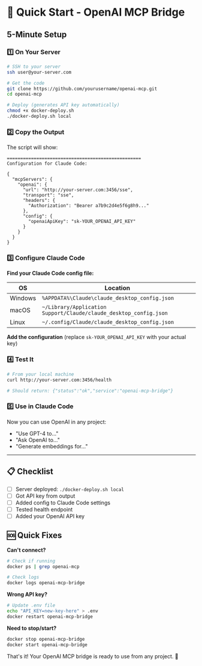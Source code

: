 # 🚀 Quick Start - OpenAI MCP Bridge

## 5-Minute Setup

### 1️⃣ On Your Server
```bash
# SSH to your server
ssh user@your-server.com

# Get the code
git clone https://github.com/yourusername/openai-mcp.git
cd openai-mcp

# Deploy (generates API key automatically)
chmod +x docker-deploy.sh
./docker-deploy.sh local
```

### 2️⃣ Copy the Output
The script will show:
```
==================================================
Configuration for Claude Code:

{
  "mcpServers": {
    "openai": {
      "url": "http://your-server.com:3456/sse",
      "transport": "sse",
      "headers": {
        "Authorization": "Bearer a7b9c2d4e5f6g8h9..."
      },
      "config": {
        "openaiApiKey": "sk-YOUR_OPENAI_API_KEY"
      }
    }
  }
}
```

### 3️⃣ Configure Claude Code

**Find your Claude Code config file:**

| OS | Location |
|----|----------|
| Windows | `%APPDATA%\Claude\claude_desktop_config.json` |
| macOS | `~/Library/Application Support/Claude/claude_desktop_config.json` |
| Linux | `~/.config/Claude/claude_desktop_config.json` |

**Add the configuration** (replace `sk-YOUR_OPENAI_API_KEY` with your actual key)

### 4️⃣ Test It
```bash
# From your local machine
curl http://your-server.com:3456/health

# Should return: {"status":"ok","service":"openai-mcp-bridge"}
```

### 5️⃣ Use in Claude Code
Now you can use OpenAI in any project:
- "Use GPT-4 to..."
- "Ask OpenAI to..."
- "Generate embeddings for..."

---

## 📋 Checklist

- [ ] Server deployed: `./docker-deploy.sh local`
- [ ] Got API key from output
- [ ] Added config to Claude Code settings
- [ ] Tested health endpoint
- [ ] Added your OpenAI API key

## 🆘 Quick Fixes

**Can't connect?**
```bash
# Check if running
docker ps | grep openai-mcp

# Check logs
docker logs openai-mcp-bridge
```

**Wrong API key?**
```bash
# Update .env file
echo "API_KEY=new-key-here" > .env
docker restart openai-mcp-bridge
```

**Need to stop/start?**
```bash
docker stop openai-mcp-bridge
docker start openai-mcp-bridge
```

That's it! Your OpenAI MCP bridge is ready to use from any project. 🎉